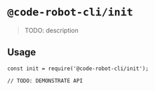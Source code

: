 # `@code-robot-cli/init`

> TODO: description

## Usage

```
const init = require('@code-robot-cli/init');

// TODO: DEMONSTRATE API
```
